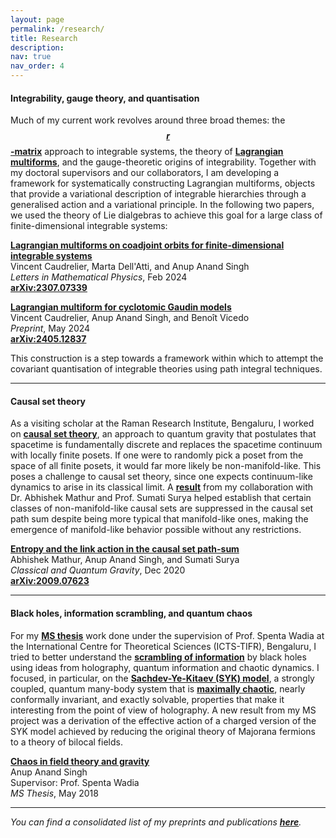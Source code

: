 ```yaml
---
layout: page
permalink: /research/
title: Research
description:
nav: true
nav_order: 4
---
```


<h4>Integrability, gauge theory, and quantisation</h4>

Much of my current work revolves around three broad themes: the **<a href="https://link.springer.com/article/10.1007/BF01076717" target="_self">$$r$$-matrix</a>** approach to integrable systems, the theory of **<a href="https://arxiv.org/abs/0903.4086" target="_self">Lagrangian multiforms</a>**, and the gauge-theoretic origins of integrability. Together with my doctoral supervisors and our collaborators, I am developing a framework for systematically constructing Lagrangian multiforms, objects that provide a variational description of integrable hierarchies through a generalised action and a variational principle. In the following two papers, we used the theory of Lie dialgebras to achieve this goal for a large class of finite-dimensional integrable systems:

**<a href="https://link.springer.com/article/10.1007/s11005-023-01766-9" target="_self">Lagrangian multiforms on coadjoint orbits for finite-dimensional integrable systems</a>**\
Vincent Caudrelier, Marta Dell'Atti, and Anup Anand Singh\
*Letters in Mathematical Physics*, Feb 2024\
**<a href="https://arxiv.org/abs/2307.07339" target="_self">arXiv:2307.07339</a>**

**<a href="https://arxiv.org/abs/2405.12837" target="_self">Lagrangian multiform for cyclotomic Gaudin models</a>**\
Vincent Caudrelier, Anup Anand Singh, and Benoît Vicedo\
*Preprint*, May 2024\
**<a href="https://arxiv.org/abs/2405.12837" target="_self">arXiv:2405.12837</a>**

This construction is a step towards a framework within which to attempt the covariant quantisation of integrable theories using path integral techniques.

<!-- Much of my current work is rooted in the **<a href="https://link.springer.com/article/10.1007/BF01076717" target="_self">$$r$$-matrix</a>** approach to integrable systems and the theory of **<a href="https://arxiv.org/abs/0903.4086" target="_self">Lagrangian multiforms</a>**. Together with my doctoral supervisors and our collaborators, I am developing a framework for systematically constructing Lagrangian multiforms, objects that provide a variational description of integrable hierarchies through a generalised action and a variational principle. Incorporating ingredients and ideas from the Hamiltonian framework for integrability -- in particular, the theory of Lie dialgebras -- we have achieved this for a large class of finite-dimensional integrable systems. At the moment, I am working towards incorporating affine models into our framework. A related long*ish*-term goal is to use our construction together with the path integral formalism to quantise integrable field theories in a covariant manner. -->

<!--Much of my current work is based on three themes: r-matrix, multiforms, and gauge theories. A major component of this work is developing framework for constructing multiforms. Using dialgebras, here are the papers. Currently, exploring BF and Hitchin. An underlying motivation is quantisation. -->

<hr>    

<h4>Causal set theory</h4>

As a visiting scholar at the Raman Research Institute, Bengaluru, I worked on **<a href="https://arxiv.org/abs/1903.11544" target="_self">causal set theory</a>**, an approach to quantum gravity that postulates that spacetime is fundamentally discrete and replaces the spacetime continuum with locally finite posets. If one were to randomly pick a poset from the space of all finite posets, it would far more likely be non-manifold-like. This poses a challenge to causal set theory, since one expects continuum-like dynamics to arise in its classical limit. A **<a href="https://arxiv.org/abs/2009.07623" target="_self">result</a>** from my collaboration with Dr. Abhishek Mathur and Prof. Sumati Surya helped establish that certain classes of non-manifold-like causal sets are suppressed in the causal set path sum despite being more typical that manifold-like ones, making the emergence of manifold-like behavior possible without any restrictions.

**<a href="https://iopscience.iop.org/article/10.1088/1361-6382/abd300" target="_self">Entropy and the link action in the causal set path-sum</a>**\
Abhishek Mathur, Anup Anand Singh, and Sumati Surya\
*Classical and Quantum Gravity*, Dec 2020\
**<a href="https://arxiv.org/abs/2009.07623" target="_self">arXiv:2009.07623</a>**


<hr>

<h4>Black holes, information scrambling, and quantum chaos</h4>

For my **<a href="http://dr.iiserpune.ac.in:8080/xmlui/bitstream/handle/123456789/1047/MS%20Thesis%20-%20Anup%20Anand%20Singh.pdf" target="_self">MS thesis</a>** work done under the supervision of Prof. Spenta Wadia at the International Centre for Theoretical Sciences (ICTS-TIFR), Bengaluru, I tried to better understand the **<a href="https://arxiv.org/abs/0808.2096" target="_self">scrambling of information</a>** by black holes using ideas from holography, quantum information and chaotic dynamics. I focused, in particular, on the **<a href="https://arxiv.org/abs/1604.07818" target="_self">Sachdev-Ye-Kitaev (SYK) model</a>**, a strongly coupled, quantum many-body system that is **<a href="https://arxiv.org/abs/1503.01409" target="_self">maximally chaotic</a>**, nearly conformally invariant, and exactly solvable, properties that make it interesting from the point of view of holography. A new result from my MS project was a derivation of the effective action of a charged version of the SYK model achieved by reducing the original theory of Majorana fermions to a theory of bilocal fields.

**<a href="http://dr.iiserpune.ac.in:8080/xmlui/bitstream/handle/123456789/1047/MS%20Thesis%20-%20Anup%20Anand%20Singh.pdf" target="_self">Chaos in field theory and gravity</a>**\
Anup Anand Singh\
Supervisor: Prof. Spenta Wadia\
*MS Thesis*, May 2018

<hr>

*You can find a consolidated list of my preprints and publications **<a href="https://anupanand.space/research/" target="_self">here</a>**.*